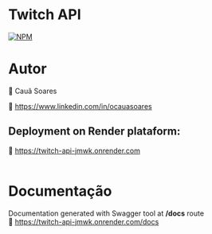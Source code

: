 # **Twitch API**

[![NPM](https://img.shields.io/npm/l/react)](https://github.com/neliocursos/exemplo-readme/blob/main/LICENSE)

# Autor

👤 Cauã Soares

💼 https://www.linkedin.com/in/ocauasoares

## Deployment on Render plataform:

🚀 https://twitch-api-jmwk.onrender.com <br><br>

# Documentação

Documentation generated with Swagger tool at **/docs** route<br>
📝 https://twitch-api-jmwk.onrender.com/docs
